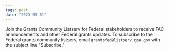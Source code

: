 ```yaml
---
tags: post  
date: "2023-05-01"
---
```


Join the Grants Community Listserv for Federal stakeholders to receive FAC announcements and other Federal grants updates.  To subscribe to the Federal grants community listserv, email `grantsfed@listserv.gsa.gov` with the subject line "Subscribe."